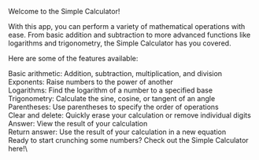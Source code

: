 Welcome to the Simple Calculator!

With this app, you can perform a variety of mathematical operations with ease. From basic addition and subtraction to more advanced functions like logarithms and trigonometry, the Simple Calculator has you covered.

Here are some of the features available:

Basic arithmetic: Addition, subtraction, multiplication, and division\
Exponents: Raise numbers to the power of another\
Logarithms: Find the logarithm of a number to a specified base\
Trigonometry: Calculate the sine, cosine, or tangent of an angle\
Parentheses: Use parentheses to specify the order of operations\
Clear and delete: Quickly erase your calculation or remove individual digits\
Answer: View the result of your calculation\
Return answer: Use the result of your calculation in a new equation\
Ready to start crunching some numbers? Check out the Simple Calculator here!\
